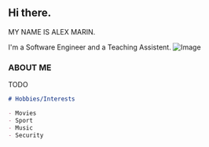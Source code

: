 ## Hi there. 

MY NAME IS ALEX MARIN.

I'm a Software Engineer and a Teaching Assistent.
![Image](https://github.com/marin-cristian-alexandru/marin-cristian-alexandru.github.io/blob/main/profile.jpg)


### ABOUT ME
TODO

```markdown
# Hobbies/Interests

- Movies
- Sport
- Music
- Security
```
